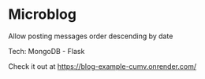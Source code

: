 # Microblog
Allow posting messages order descending by date

Tech: MongoDB - Flask

Check it out at https://blog-example-cumv.onrender.com/
